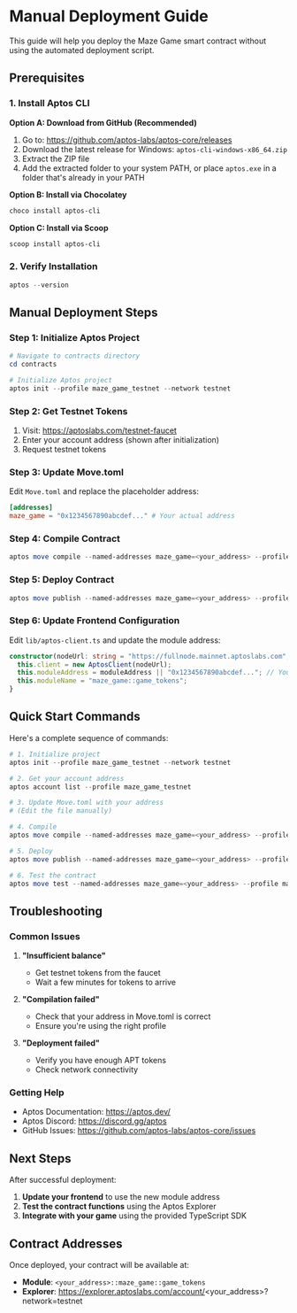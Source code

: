 # Manual Deployment Guide

This guide will help you deploy the Maze Game smart contract without using the automated deployment script.

## Prerequisites

### 1. Install Aptos CLI

**Option A: Download from GitHub (Recommended)**
1. Go to: https://github.com/aptos-labs/aptos-core/releases
2. Download the latest release for Windows: `aptos-cli-windows-x86_64.zip`
3. Extract the ZIP file
4. Add the extracted folder to your system PATH, or place `aptos.exe` in a folder that's already in your PATH

**Option B: Install via Chocolatey**
```powershell
choco install aptos-cli
```

**Option C: Install via Scoop**
```powershell
scoop install aptos-cli
```

### 2. Verify Installation
```powershell
aptos --version
```

## Manual Deployment Steps

### Step 1: Initialize Aptos Project

```powershell
# Navigate to contracts directory
cd contracts

# Initialize Aptos project
aptos init --profile maze_game_testnet --network testnet
```

### Step 2: Get Testnet Tokens

1. Visit: https://aptoslabs.com/testnet-faucet
2. Enter your account address (shown after initialization)
3. Request testnet tokens

### Step 3: Update Move.toml

Edit `Move.toml` and replace the placeholder address:

```toml
[addresses]
maze_game = "0x1234567890abcdef..." # Your actual address
```

### Step 4: Compile Contract

```powershell
aptos move compile --named-addresses maze_game=<your_address> --profile maze_game_testnet
```

### Step 5: Deploy Contract

```powershell
aptos move publish --named-addresses maze_game=<your_address> --profile maze_game_testnet
```

### Step 6: Update Frontend Configuration

Edit `lib/aptos-client.ts` and update the module address:

```typescript
constructor(nodeUrl: string = "https://fullnode.mainnet.aptoslabs.com", moduleAddress?: string) {
  this.client = new AptosClient(nodeUrl);
  this.moduleAddress = moduleAddress || "0x1234567890abcdef..."; // Your deployed address
  this.moduleName = "maze_game::game_tokens";
}
```

## Quick Start Commands

Here's a complete sequence of commands:

```powershell
# 1. Initialize project
aptos init --profile maze_game_testnet --network testnet

# 2. Get your account address
aptos account list --profile maze_game_testnet

# 3. Update Move.toml with your address
# (Edit the file manually)

# 4. Compile
aptos move compile --named-addresses maze_game=<your_address> --profile maze_game_testnet

# 5. Deploy
aptos move publish --named-addresses maze_game=<your_address> --profile maze_game_testnet

# 6. Test the contract
aptos move test --named-addresses maze_game=<your_address> --profile maze_game_testnet
```

## Troubleshooting

### Common Issues

1. **"Insufficient balance"**
   - Get testnet tokens from the faucet
   - Wait a few minutes for tokens to arrive

2. **"Compilation failed"**
   - Check that your address in Move.toml is correct
   - Ensure you're using the right profile

3. **"Deployment failed"**
   - Verify you have enough APT tokens
   - Check network connectivity

### Getting Help

- Aptos Documentation: https://aptos.dev/
- Aptos Discord: https://discord.gg/aptos
- GitHub Issues: https://github.com/aptos-labs/aptos-core/issues

## Next Steps

After successful deployment:

1. **Update your frontend** to use the new module address
2. **Test the contract functions** using the Aptos Explorer
3. **Integrate with your game** using the provided TypeScript SDK

## Contract Addresses

Once deployed, your contract will be available at:
- **Module**: `<your_address>::maze_game::game_tokens`
- **Explorer**: https://explorer.aptoslabs.com/account/<your_address>?network=testnet 